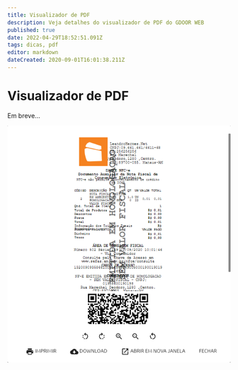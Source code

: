```yaml
---
title: Visualizador de PDF
description: Veja detalhes do visualizador de PDF do GDOOR WEB
published: true
date: 2022-04-29T18:52:51.091Z
tags: dicas, pdf
editor: markdown
dateCreated: 2020-09-01T16:01:38.211Z
---
```


# Visualizador de PDF

Em breve...

![visualizador-pdf.png](/dicas/visualizador-pdf.png)
